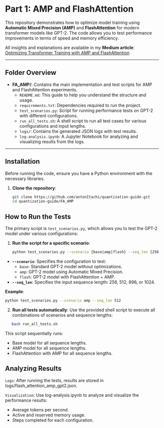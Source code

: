 # Part 1: AMP and FlashAttention

This repository demonstrates how to optimize model training using **Automatic Mixed Precision (AMP)** and **FlashAttention** for modern transformer models like GPT-2. The code allows you to test performance improvements in terms of speed and memory efficiency.

All insights and explanations are available in my **Medium article**:  
[Optimizing Transformer Training with AMP and FlashAttention](https://medium.com/@krasniuk-ai/optimizing-transformer-training-with-amp-and-flashattention-gpt2-alpaca-1badd531d185)

---

## Folder Overview

- **FA_AMP/**: Contains the main implementation and test scripts for AMP and FlashAttention experiments.
   - `README.md`: This guide to help you understand the structure and usage.
   - `requirements.txt`: Dependencies required to run the project.
   - `test_scenarios.py`: Script for running performance tests on GPT-2 with different configurations.
   - `run_all_tests.sh`: A shell script to run all test cases for various configurations and input lengths.
   - `logs/`: Contains the generated JSON logs with test results.
   - `log-analysis.ipynb`: A Jupyter Notebook for analyzing and visualizing results from the logs.

---

## Installation

Before running the code, ensure you have a Python environment with the necessary libraries.

1. **Clone the repository**:
   ```bash
   git clone https://github.com/antonItachi/quantization-guide.git
   cd quantization-guide/FA_AMP

## How to Run the Tests

The primary script is `test_scenarios.py`, which allows you to test the GPT-2 model under various configurations:

1. **Run the script for a specific scenario**:

   ```bash
   python test_scenarios.py --scenario {base|amp|flash} --seq_len {256|512|896|1024}

- **`--scenario`**: Specifies the configuration to test:
   - `base`: Standard GPT-2 model without optimizations.
   - `amp`: GPT-2 model using Automatic Mixed Precision.
   - `flash`: GPT-2 model with FlashAttention + AMP.
- **`--seq_len`**: Specifies the input sequence length: 256, 512, 896, or 1024.

**Example**:
   ```bash
   python test_scenarios.py --scenario amp --seq_len 512 
   ```

2. **Run all tests automatically**: 
Use the provided shell script to execute all combinations of scenarios and sequence lengths:

```bash
   bash run_all_tests.sh 
```

This script sequentially runs:
   - Base model for all sequence lengths.
   - AMP model for all sequence lengths.
   - FlashAttention with AMP for all sequence lengths.

## Analyzing Results

`Logs`: After running the tests, results are stored in logs/flash_attention_amp_gpt2.json.

`Visualization`: Use log-analysis.ipynb to analyze and visualize the performance results:
   - Average tokens per second.
   - Active and reserved memory usage.
   - Steps completed for each configuration.

